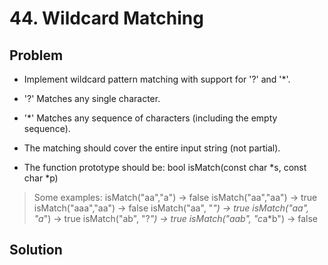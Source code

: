 # 44. Wildcard Matching

## Problem
- Implement wildcard pattern matching with support for '?' and '*'.

- '?' Matches any single character.
- '*' Matches any sequence of characters (including the empty sequence).

- The matching should cover the entire input string (not partial).

- The function prototype should be:
    bool isMatch(const char *s, const char *p)

> Some examples:
> isMatch("aa","a") → false
> isMatch("aa","aa") → true
> isMatch("aaa","aa") → false
> isMatch("aa", "*") → true
> isMatch("aa", "a*") → true
> isMatch("ab", "?*") → true
> isMatch("aab", "c*a*b") → false

## Solution
